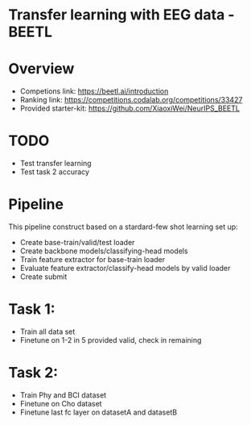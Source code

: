 # Transfer learning with EEG data - BEETL

# Overview 
- Competions link: https://beetl.ai/introduction
- Ranking link: https://competitions.codalab.org/competitions/33427
- Provided starter-kit: https://github.com/XiaoxiWei/NeurIPS_BEETL

# TODO
- Test transfer learning
- Test task 2 accuracy

# Pipeline

This pipeline construct based on a stardard-few shot learning set up:

- Create base-train/valid/test loader
- Create backbone models/classifying-head models
- Train feature extractor for base-train loader
- Evaluate feature extractor/classify-head models by valid loader
- Create submit

# Task 1: 
- Train all data set
- Finetune on 1-2 in 5 provided valid, check in remaining  

# Task 2:
- Train Phy and BCI dataset
- Finetune on Cho dataset
- Finetune last fc layer on datasetA and datasetB

